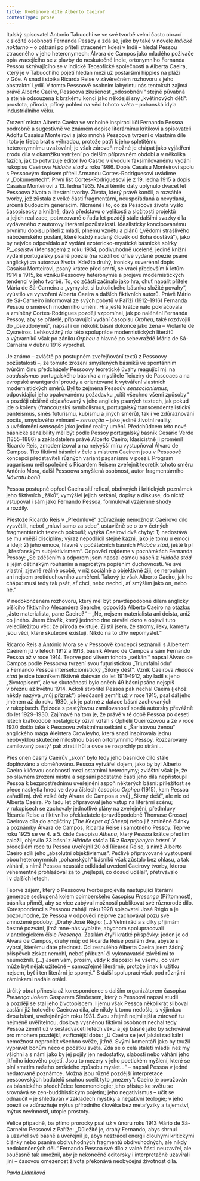 ```yaml
---
title: Květinové dítě Alberto Caeiro?
contentType: prose
---
```


  

Italský spisovatel Antonio Tabucchi se ve své tvorbě velmi často obrací k složité osobnosti Fernanda Pessoy a zdá se, jako by také v novele _Indické nokturno_ – o pátrání po příteli ztraceném kdesi v Indii – hledal Pessou ztraceného v jeho heteronymech: Álvara de Campos jako mladého poživače opia vracejícího se z plavby do neskutečné Indie, ortonymního Fernanda Pessou skrývajícího se v indické Teosofické společnosti a Alberta Caeira, který je v Tabucchiho pojetí hledán mezi už postaršími hippies na pláži v Góe. A snad i stoika Ricarda Reise v závěrečném rozhovoru s jeho abstraktní Lydií. V tomto Pessoově osobním labyrintu nás tentokrát zajímá právě Alberto Caeiro, Pessoova zkušenost „odosobnění“ stejně půvabná a stejně odsouzená k brzkému konci jako někdejší sny „květinových dětí“: prostota, příroda, přímý pohled na věci tohoto světa – pohanská idyla industriálního věku.

Zrození mistra Alberta Caeira ve vrcholné inspiraci líčí Fernando Pessoa podrobně a sugestivně ve známém dopise literárnímu kritikovi a spisovateli Adolfu Casaisu Monteirovi a jako mnohá Pessoova tvrzení o vlastním díle i toto je třeba brát s výhradou, protože patří k jeho spletitému heteronymnímu uvažování; je však zároveň možné je chápat jako vyjádření zrodu díla v okamžiku vytržení po delším přípravném období a v několika fázích, jak to potvrzuje editor Ivo Castro v úvodu k faksimilovanému vydání rukopisu Caeirova _Hlídače stád_ z roku 1986. Dopis Casaisu Monteirovi spolu s Pessoovým dopisem příteli Armandu Cortes-Rodriguesovi uvádíme v „Dokumentech“. První list Cortes-Rodriguesovi je z 19. ledna 1915 a dopis Casaisu Monteirovi z 13. ledna 1935. Mezi těmito daty uplynulo dvacet let Pessoova života a literární tvorby. Života, který právě končil, a rozsáhlé tvorby, jež zůstala z velké části fragmentární, neuspořádaná a nevydaná, určená budoucím generacím. Nicméně i to, co za Pessoova života vyšlo časopisecky a knižně, dává představu o velikosti a složitosti projektů a jejich realizace, potvrzované o řadu let později stále dalšími svazky díla vydávaného z autorovy literární pozůstalosti. Idealisticky koncipovanému prvnímu dopisu příteli z mládí, plnému vznětu a plánů („vědomí strašlivého náboženského poslání, které každý nadaný člověk od Boha dostává“), jako by nejvíce odpovídalo až vydání ezotericko-mystické básnické sbírky _P__oselství_ (Mensagem) z roku 1934, podivuhodně ucelené, jediné knižní vydání portugalsky psané poezie (na rozdíl od dříve vydané poezie psané anglicky) za autorova života. Kdežto druhý, ironicky suverénní dopis Casaisu Monteirovi, psaný krátce před smrtí, se vrací především k letům 1914 a 1915, ke vzniku Pessoovy heteronymie a projevu modernistických tendencí v jeho tvorbě. To, co zčásti začínalo jako hra, chuť napálit přítele Mária de Sá-Carneira a „vymyslet si bukolického básníka složité povahy“, vyústilo ve vytvoření Alberta Caeira a dalších fiktivních autorů. Právě Mário de Sá-Carneiro informoval ze svých pobytů v Paříži (1912–1916) Fernanda Pessou o směrech moderního umění. Hra ještě krátce nato pokračovala a zmíněný Cortes-Rodrigues později vzpomínal, jak po naléhání Fernanda Pessoy, aby se přátelé, připravující vydání časopisu _Orpheu_, také rozdvojili do „pseudonymů“, napsal i on několik básní dokonce jako žena – Violante de Cysneiros. Lehkovážný ráz této spolupráce modernistických literátů a výtvarníků však po zániku _Orpheu_ a hlavně po sebevraždě Mária de Sá-Carneira v dubnu 1916 vyprchal.

Je známo – zvláště po postupném zveřejňování textů z Pessoovy pozůstalosti –, že tomuto zrození smyšlených básníků ve spontánním tvůrčím činu předcházely Pessoovy teoretické úvahy reagující mj. na _saudosismus_ portugalského básníka a myslitele Teixeiry de Pascoaes a na evropské avantgardní proudy a orientované k vytváření vlastních modernistických směrů. Byl to zejména Pessoův _sensacionismus_, odpovídající jeho opakovanému požadavku „cítit všechno všemi způsoby“ a později obšírně objasňovaný v jeho anglicky psaných textech, jak pokud jde o kořeny (francouzský symbolismus, portugalský transcendentalistický panteismus, směs futurismu, kubismu a jiných směrů), tak i ve zdůrazňování pocitu, smyslového vnímání – _sensação_ – jako jediné životní reality, a uvědomění _sensação_ jako jediné reality umění. Předchůdcem této nové básnické senzibility měl být podle Pessoy portugalský básník Cesário Verde (1855–1886) a zakladatelem právě Alberto Caeiro; klasicistně ji proměnil Ricardo Reis, zmodernizoval a na nejvyšší míru vystupňoval Álvaro de Campos. Tito fiktivní básníci v čele s mistrem Caeirem jsou v Pessoově koncepci představiteli různých variant paganismu v poezii. Program paganismu měl společně s Ricardem Reisem zveřejnit teoretik tohoto směru António Mora, další Pessoova smyšlená osobnost, autor fragmentárního _Návratu bohů_.

Pessoa postupně opředl Caeira sítí reflexí, obdivných i kritických poznámek jeho fiktivních „žáků“, vymýšlel jejich setkání, dopisy a diskuse, do nichž vstupoval i sám jako Fernando Pessoa, formuloval vzájemné shody a rozdíly.

Přestože Ricardo Reis v „Předmluvě“ zdůrazňuje nemožnost Caeirovo dílo vysvětlit, neboť „mluví samo za sebe“, ustavičně se o to v četných fragmentárních textech pokouší; vytýká Caeirovi dvě chyby: 1) nedostává se mu vnější disciplíny; výraz nepodřídil stejné kázni, jako je tomu u emocí a idejí; 2) jeho emoce, hlavně v počátečních básních _Hlídače stád_, ještě trpí „křesťanským subjektivismem“. Odpověď najdeme v poznámkách Fernanda Pessoy: „Se zděšením a odporem jsem napsal osmou báseň z _Hlídače stád_ s jejím dětinským rouháním a naprostým popřením duchovnosti. Ve své vlastní, zjevně reálné osobě, v níž sociálně a objektivně žiji, se nerouhám ani nejsem protiduchovního zaměření. Takový je však Alberto Caeiro, jak ho chápu: musí tedy tak psát, ať chci, nebo nechci, ať smýšlím jako on, nebo ne.“

V nedokončeném rozhovoru, který měl být pravděpodobně dílem anglicky píšícího fiktivního Alexandera Searche, odpovídá Alberto Caeiro na otázku: „Jste materialista, pane Caeiro?“ – „Ne, nejsem materialista ani deista, aniž co jiného. Jsem člověk, který jednoho dne otevřel okno a objevil tuto veledůležitou věc: že příroda existuje. Zjistil jsem, že stromy, řeky, kameny jsou věci, které skutečně existují. Nikdo na to dřív nepomyslel.“

Ricardo Reis a António Mora se v Pessoově koncepci seznámili s Albertem Caeirem již v letech 1912 a 1913, básník Álvaro de Cam­pos a sám Fernando Pessoa až v roce 1914. Teprve pod vlivem tohoto „setkání“ napsal Álvaro de Campos podle Pessoova tvrzení svou futuristickou „Triumfální ódu“ a Fernando Pessoa intersekcionistický „Šikmý déšť“. Vznik Caeirova _Hlídače stád_ je sice básníkem fiktivně datován do let 1911–1912, aby ladil s jeho „životopisem“, ale ve skutečnosti bylo oněch 49 básní psáno nejspíš v březnu až květnu 1914. Ačkoli stvořitel Pessoa pak nechal Caeira (jehož někdy nazývá „můj přízrak“) předčasně zemřít už v roce 1915, psal dál jeho jménem až do roku 1930, jak je patrné z datace básní zachovaných v rukopisech. Epizoda s pastýřovou zamilovaností spadá autorsky převážně do let 1929–1930. Zajímavé na tom je, že právě v té době Pessoa po deseti letech krátkodobě nostalgicky oživil vztah s Ophélií Queirozovou a že v roce 1930 došlo také k Pessoovu zvláštnímu setkání s „Šarlatovou ženou“ anglického mága Aleistera Crowleyho, která snad inspirovala jednu neobvyklou skutečně milostnou báseň ortonymního Pessoy. Rozčarovaný zamilovaný pastýř pak ztratil hůl a ovce se rozprchly po stráni…

Přes onen časný Caeirův „skon“ bylo tedy jeho básnické dílo stále doplňováno a obměňováno. Pessoa vytvářel dojem, jako by byl Alberto Caeiro klíčovou osobností mezi ostatními heteronymy; zvláštní však je, že po slavném zrození mistra a sepsání podstatné části jeho díla nepřistoupil Pessoa k bezprostřednímu uveřejnění aspoň některých básní: příležitost se přece naskytla hned ve dvou číslech časopisu _Orpheu_ (1915), kam Pessoa zařadil mj. dvě velké ódy Álvara de Campos a svůj „Šikmý déšť“, ale nic od Alberta Caeira. Po řadu let připravoval jeho vstup na literární scénu; v rukopisech se zachovaly jednotlivé plány na zveřejnění, předmluvy Ricarda Reise a fiktivního překladatele (pravděpodobně Thomase Crosse) Caeirova díla do angličtiny (_The Keeper of Sheep_) nebo již zmíněné články a poznámky Álvara de Campos, Ricarda Reise i samotného Pessoy. Teprve roku 1925 se ve 4. a 5. čísle časopisu _Athena_, který Pessoa krátce předtím založil, objevilo 23 básní z _Hlídače stád_ a 16 z _Rozptýlených básní_. V předešlém roce tu Pessoa uveřejnil 20 ód Ricarda Reise, s nímž Alberto Caeiro sdílí jeho „absolutní objektivismus“. Pečlivě připravované vystoupení obou heteronymních „pohanských“ básníků však zůstalo bez ohlasu, a tak váhání, s nímž Pessoa neustále odkládal uvedení Caeirovy tvorby, kterou vehementně prohlašoval za to „nejlepší, co dosud udělal“, přetrvávalo i v dalších letech.

Teprve zájem, který o Pessoovu tvorbu projevila nastupující literární generace seskupená kolem coimberského časopisu _Presença_ (Přítomnost), básníka přiměl, aby se více zabýval možností publikovat své různorodé dílo. Korespondenci s Pessoou zahájil roku 1928 spisovatel José Régio a je pozoruhodné, že Pessoa v odpovědi nejprve zachovával pózu své zmnožené podoby: „Drahý José Régio: (…) Velmi rád a s díky přijímám čestné pozvání, jímž mne-nás vybízíte, abychom spolupracovali v antologickém čísle _Presença_. Zasílám čtyři krátké příspěvky: jeden je od Álvara de Campos, druhý můj; od Ricarda Reise posílám dva, abyste si vybral, kterému dáte přednost. Od zesnulého Alberta Caeira jsem žádný příspěvek získat nemohl, neboť příbuzní či vykonavatelé závěti mi to neumožnili. (…) Jsem vám, prosím, vždy k dispozici ke všemu, co vám může být nějak užitečné – samozřejmě literárně, protože jinak k užitku nejsem, byť i ten literární je sporný.“ S další spoluprací však pod různými záminkami nadále otálel.

Určitý obrat přinesla až korespondence s dalším organizátorem časopisu _Presença_ Joãem Gasparem Simõesem, který o Pessoovi napsal studii a později se stal jeho životopiscem. I jemu však Pessoa několikrát sliboval zaslání již hotového Caeirova díla, ale nikdy k tomu nedošlo, s výjimkou dvou básní, uveřejněných roku 1931. Svou zřejmě nejmilejší a zároveň tu nejméně uvěřitelnou, doslova vysněnou fiktivní osobnost nechal tedy Pessoa zemřít už v šestadvaceti letech věku a její básně jako by schovával pro mnohem pozdější, vstřícnější dobu: „U Caeira se jeví jakási radikální nemožnost neprocítit všechno svěže, jitřně. Svými komentáři jako by toužil vyprávět bohům něco o počátku světa. Zdá se o celá staletí mladší než my všichni a s námi jako by jej pojily jen nedostatky, slabosti nebo váhání jeho jitřního ideového pojetí. Jsou to mezery v jeho poetickém myšlení, které se plní smetím našeho omšelého způsobu myslet…“ – napsal Pessoa v jedné nedatované poznámce. Možná jsou různé pozdější interpretace pessoovských badatelů snahou scelit tyto „mezery“: Caeiro je považován za básnického předchůdce fenomenologie; jeho přístup ke světu se srovnává se zen-buddhistickým pojetím; jeho negativismus – učit se odnaučit – je shledáván v základech mystiky a negativní teologie; v jeho poezii se zdůrazňuje mýtus přírodního člověka bez metafyziky a tajemství, mýtus nevinnosti, utopie prostoty.

Velice případně, ba přímo prorocky psal už v únoru roku 1913 Mário de Sá-Carneiro Pessoovi z Paříže: „Důležité je, drahý Fernando, abys shrnul a uzavřel své básně a uveřejnil je, abys neztrácel energii dlouhými kritickými články nebo psaním obdivuhodných fragmentů obdivuhodných, ale nikdy nedokončených děl.“ Fernando Pessoa své dílo z valné části neuzavřel, ale současně tak umožnil, aby je nekonečně editorsky i interpretačně uzavírali jiní – časovou omezenost života překonává neobyčejná životnost díla.

_Pavla Lidmilová_
